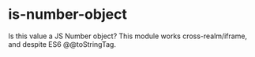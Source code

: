 # is-number-object
Is this value a JS Number object? This module works cross-realm/iframe, and despite ES6 @@toStringTag.
